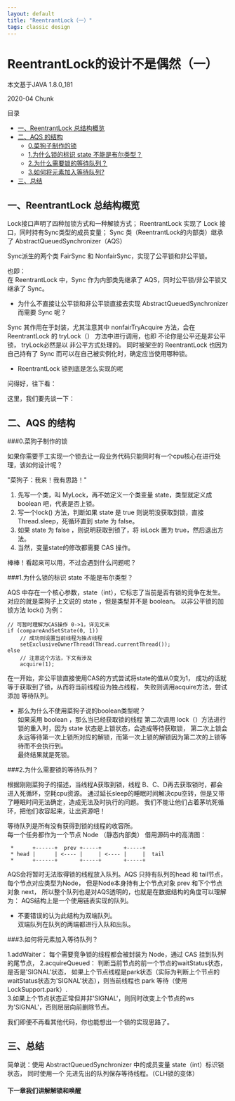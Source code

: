 ```yaml
---
layout: default
title: "ReentrantLock（一）"
tags: classic design
---
```


# ReentrantLock的设计不是偶然（一）

本文基于JAVA 1.8.0_181

2020-04         Chunk

目录
* [一、ReentrantLock 总结构概览](#Headings)
* [二、AQS 的结构](#SAQS)
    * [0.菜狗子制作的锁](#2-1)
    * [1.为什么锁的标识 state 不能是布尔类型？](#2-2)
    * [2.为什么需要锁的等待队列？](#2-3)
    * [3.如何将元素加入等待队列?](#2-4)
* [三、总结](#CONCLUSION)





## <a name="Headings"></a>一、ReentrantLock 总结构概览

Lock接口声明了四种加锁方式和一种解锁方式；
ReentrantLock 实现了 Lock 接口，同时持有Sync类型的成员变量；
Sync 类（ReentrantLock的内部类）继承了 AbstractQueuedSynchronizer（AQS） 

Sync派生的两个类 FairSync 和 NonfairSync，实现了公平锁和非公平锁。

也即：  
在 ReentrantLock 中，Sync 作为内部类先继承了 AQS，同时公平锁/非公平锁又继承了 Sync。 


- 为什么不直接让公平锁和非公平锁直接去实现 AbstractQueuedSynchronizer 而需要 Sync 呢？

Sync 其作用在于封装，尤其注意其中 nonfairTryAcquire 方法，会在 ReentrantLock 
的 tryLock（） 方法中进行调用，也即 不论你是公平还是非公平锁， tryLock必然是以
非公平方式处理的。
同时被架空的 ReentrantLock 也因为自己持有了 Sync 而可以在自己被实例化时，确定应当使用哪种锁。  



- ReentrantLock 锁到底是怎么实现的呢

问得好，往下看：


这里，我们要先谈一下：  

## <a name="SAQS"></a>二、AQS 的结构

###<a name="2-1"></a>0.菜狗子制作的锁

如果你需要手工实现一个锁去让一段业务代码只能同时有一个cpu核心在进行处理，该如何设计呢？ 

"菜狗子：我来！我有思路！" 

1. 先写一个类，叫 MyLock，再不妨定义一个类变量 state，类型就定义成boolean 吧，代表是否上锁。 
2. 写一个lock() 方法，判断如果 state 是 true 则说明没获取到锁，直接 Thread.sleep，死循环直到 state 为 false。
3. 如果 state 为 false ，则说明获取到锁了，将 isLock 置为 true，然后退出方法。 
4. 当然，变量state的修改都需要 CAS 操作。 

棒棒！看起来可以用，不过会遇到什么问题呢？ 



###<a name="2-2"></a>1.为什么锁的标识 state 不能是布尔类型？

AQS 中存在一个核心参数，state（int），它标志了当前是否有锁的竞争在发生。  
对应的就是菜狗子上文说的 state ，但是类型并不是 boolean。 
以非公平锁的加锁方法 lock() 为例：
    
    // 可暂时理解为CAS操作 0->1，详见文末 
    if (compareAndSetState(0, 1))
        // 成功则设置当前线程为独占线程
        setExclusiveOwnerThread(Thread.currentThread());
    else
        // 注意这个方法，下文有涉及
        acquire(1);
                
在一开始，非公平锁直接使用CAS的方式尝试将state的值从0变为1，
成功的话就等于获取到了锁，从而将当前线程设为独占线程，
失败则调用acquire方法，尝试添加 等待队列。

- 那么为什么不使用菜狗子说的boolean类型呢？  
如果采用 boolean ，那么当已经获取锁的线程 第二次调用 lock（）方法进行锁的重入时，因为 state 状态是上锁状态，会造成等待获取锁，
第二次上锁会永远等待第一次上锁所对应的解锁，而第一次上锁的解锁因为第二次的上锁等待而不会执行到。  
最终结果就是死锁。

###<a name="2-3"></a>2.为什么需要锁的等待队列？

根据刚刚菜狗子的描述，当线程A获取到锁，线程 B、C、D再去获取锁时，都会进入死循环，空耗cpu资源。 
通过延长sleep的睡眠时间解决cpu空转，但是又带了睡眠时间无法确定，造成无法及时执行的问题。
我们不能让他们占着茅坑死循环，把他们收容起来，让出资源吧！

等待队列是所有没有获得到锁的线程的收容所。  
每一个任务都作为一个节点 Node （静态内部类）
借用源码中的高清图： 

     *      +------+  prev +-----+       +-----+
     * head |      | <---- |     | <---- |     |  tail
     *      +------+       +-----+       +-----+

AQS会将暂时无法取得锁的线程放入队列。AQS 只持有队列的head 和 tail节点，每个节点对应类型为Node，
但是Node本身持有上个节点对象 prev 和下个节点对象 next，
所以整个队列也是对AQS透明的，也就是在数据结构的角度可以理解为：
AQS结构上是一个使用链表实现的队列。
- 不要错误的认为此结构为双端队列。  
双端队列在队列的两端都进行入队和出队。


###<a name="2-4"></a>3.如何将元素加入等待队列？

1.addWaiter： 每个需要竞争锁的线程都会被封装为 Node，通过 CAS 挂到队列的尾节点，
2.acquireQueued： 判断当前节点的前一个节点的waitStatus状态，是否是'SIGNAL'状态，
如果上个节点线程是park状态（实际为判断上个节点的waitStatus状态为'SIGNAL'状态），则当前线程也 park 等待（使用LockSupport.park）.  
3.如果上个节点状态正常但并非'SIGNAL'，则同时改变上个节点的ws为'SIGNAL'，否则层层向前删除节点。



我们即便不再看其他代码，你也能想出一个锁的实现思路了。

## <a name="CONCLUSION"></a>三、总结


简单说：使用 AbstractQueuedSynchronizer 中的成员变量 state（int）标识锁状态，
同时使用一个 先进先出的队列保存等待线程。（CLH锁的变体）  

#### 下一章我们讲解解锁和唤醒